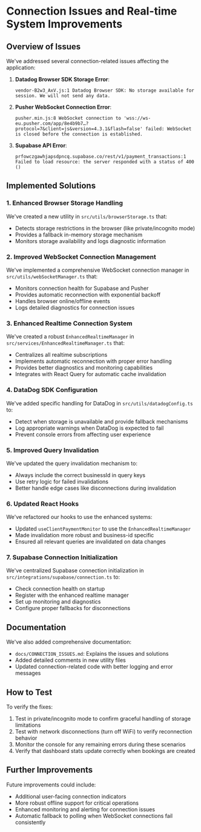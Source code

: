 # Connection Issues and Real-time System Improvements

## Overview of Issues

We've addressed several connection-related issues affecting the application:

1. **Datadog Browser SDK Storage Error**:
   ```
   vendor-B2w3_AxV.js:1 Datadog Browser SDK: No storage available for session. We will not send any data.
   ```

2. **Pusher WebSocket Connection Error**:
   ```
   pusher.min.js:8 WebSocket connection to 'wss://ws-eu.pusher.com/app/8e4b9b7…?protocol=7&client=js&version=4.3.1&flash=false' failed: WebSocket is closed before the connection is established.
   ```

3. **Supabase API Error**:
   ```
   prfowczgawhjapsdpncq.supabase.co/rest/v1/payment_transactions:1 Failed to load resource: the server responded with a status of 400 ()
   ```

## Implemented Solutions

### 1. Enhanced Browser Storage Handling

We've created a new utility in `src/utils/browserStorage.ts` that:
- Detects storage restrictions in the browser (like private/incognito mode)
- Provides a fallback in-memory storage mechanism
- Monitors storage availability and logs diagnostic information

### 2. Improved WebSocket Connection Management

We've implemented a comprehensive WebSocket connection manager in `src/utils/webSocketManager.ts` that:
- Monitors connection health for Supabase and Pusher
- Provides automatic reconnection with exponential backoff
- Handles browser online/offline events
- Logs detailed diagnostics for connection issues

### 3. Enhanced Realtime Connection System

We've created a robust `EnhancedRealtimeManager` in `src/services/EnhancedRealtimeManager.ts` that:
- Centralizes all realtime subscriptions
- Implements automatic reconnection with proper error handling
- Provides better diagnostics and monitoring capabilities
- Integrates with React Query for automatic cache invalidation

### 4. DataDog SDK Configuration

We've added specific handling for DataDog in `src/utils/datadogConfig.ts` to:
- Detect when storage is unavailable and provide fallback mechanisms
- Log appropriate warnings when DataDog is expected to fail
- Prevent console errors from affecting user experience

### 5. Improved Query Invalidation

We've updated the query invalidation mechanism to:
- Always include the correct businessId in query keys
- Use retry logic for failed invalidations
- Better handle edge cases like disconnections during invalidation

### 6. Updated React Hooks

We've refactored our hooks to use the enhanced systems:
- Updated `useClientPaymentMonitor` to use the `EnhancedRealtimeManager`
- Made invalidation more robust and business-id specific
- Ensured all relevant queries are invalidated on data changes

### 7. Supabase Connection Initialization

We've centralized Supabase connection initialization in `src/integrations/supabase/connection.ts` to:
- Check connection health on startup
- Register with the enhanced realtime manager
- Set up monitoring and diagnostics
- Configure proper fallbacks for disconnections

## Documentation

We've also added comprehensive documentation:
- `docs/CONNECTION_ISSUES.md`: Explains the issues and solutions
- Added detailed comments in new utility files
- Updated connection-related code with better logging and error messages

## How to Test

To verify the fixes:

1. Test in private/incognito mode to confirm graceful handling of storage limitations
2. Test with network disconnections (turn off WiFi) to verify reconnection behavior
3. Monitor the console for any remaining errors during these scenarios
4. Verify that dashboard stats update correctly when bookings are created

## Further Improvements

Future improvements could include:
- Additional user-facing connection indicators
- More robust offline support for critical operations
- Enhanced monitoring and alerting for connection issues
- Automatic fallback to polling when WebSocket connections fail consistently
